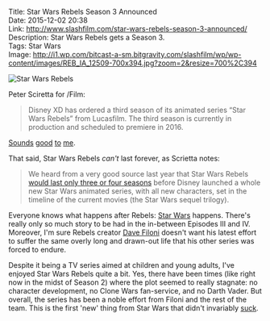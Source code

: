 Title: Star Wars Rebels Season 3 Announced  
Date: 2015-12-02 20:38  
Link: http://www.slashfilm.com/star-wars-rebels-season-3-announced/  
Description: Star Wars Rebels gets a Season 3.  
Tags: Star Wars  
Image: http://i1.wp.com/bitcast-a-sm.bitgravity.com/slashfilm/wp/wp-content/images/REB_IA_12509-700x394.jpg?zoom=2&resize=700%2C394  

![Star Wars Rebels][wp]

Peter Sciretta for /Film:

> Disney XD has ordered a third season of its animated series “Star Wars Rebels” from Lucasfilm. The third season is currently in production and scheduled to premiere in 2016.

[Sounds][theoveranalyzed] [good][theoveranalyzed 2] [to][theoveranalyzed 3] [me][theoveranalyzed 4].

That said, Star Wars Rebels *can't* last forever, as Scrietta notes:

> We heard from a very good source last year that Star Wars Rebels [would last only three or four seasons][slashfilm] before Disney launched a whole new Star Wars animated series, with all new characters, set in the timeline of the current movies (the Star Wars sequel trilogy).

Everyone knows what happens after Rebels: [Star Wars][wikipedia] happens. There's really only so much story to be had in the in-between Episodes III and IV. Moreover, I'm sure Rebels creator [Dave Filoni][wikipedia 2] doesn't want his latest effort to suffer the same overly long and drawn-out life that his other series was forced to endure.

Despite it being a TV series aimed at children and young adults, I've enjoyed Star Wars Rebels quite a bit. Yes, there have been times (like right now in the midst of Season 2) where the plot seemed to really stagnate: no character development, no Clone Wars fan-service, and no Darth Vader. But overall, the series has been a noble effort from Filoni and the rest of the team. This is the first 'new' thing from Star Wars that didn't invariably [suck][wikipedia 3].

[slashfilm]: http://www.slashfilm.com/new-star-wars-animated-series/ "/Film on the 'Star Wars Rebels' successor from Disney XD"
[theoveranalyzed]: /2015/1/13/billy-dee-williams-will-play-lando-calrissian-in-star-wars "My post entitled 'Billy Dee Williams Will Play Lando Calrissian in Star Wars Rebels'"
[theoveranalyzed 2]: /2015/3/3/sarah-michelle-gellar-star-wars-rebels-casting-announced "My post entitled 'Sarah Michelle Gellar Joins Star Wars Rebels'"
[theoveranalyzed 3]: /2015/4/18/star-wars-rebels-season-2-trailer "My post entitled 'Star Wars Rebels Season 2 Trailer & Poster: Rex Is Back and Darth Vader Fights the Jedi'"
[theoveranalyzed 4]: /2015/9/17/return-of-the-clones "My post entitled 'Return of the Clones'"
[wikipedia]: https://en.wikipedia.org/wiki/Star_Wars_(film) "Wikipedia: Star Wars (film)"
[wikipedia 2]: https://en.wikipedia.org/wiki/Dave_Filoni "Wikipedia: 'Star Wars: The Clone Wars (2008)' and 'Star Wars Rebels' creator"
[wikipedia 3]: https://en.wikipedia.org/wiki/Star_Wars_Episode_I%3A_The_Phantom_Menace#Reception "Wikipedia: 'Star Wars Episode I: The Phantom Menace'"
[wp]: http://i1.wp.com/bitcast-a-sm.bitgravity.com/slashfilm/wp/wp-content/images/REB_IA_12509-700x394.jpg?zoom=2&resize=700%2C394 "Star Wars Rebels"
